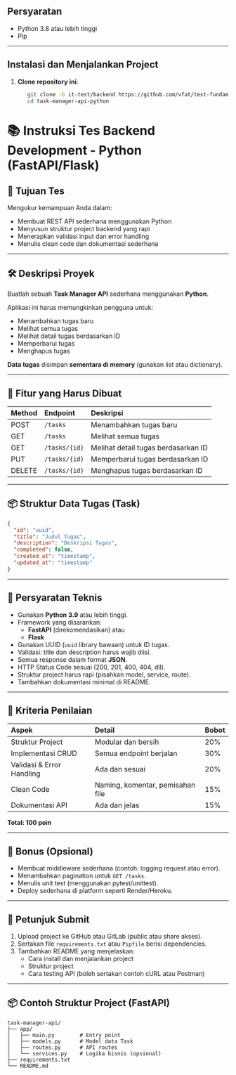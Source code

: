 

## Persyaratan
- Python 3.8 atau lebih tinggi
- Pip

---

## Instalasi dan Menjalankan Project

1. **Clone repository ini**:
   ```bash
      git clone -b it-test/backend https://github.com/vfat/test-fundamental.git
      cd task-manager-api-python
   ```




# 📚 Instruksi Tes Backend Development - Python (FastAPI/Flask)

## 🎯 Tujuan Tes
Mengukur kemampuan Anda dalam:
- Membuat REST API sederhana menggunakan Python
- Menyusun struktur project backend yang rapi
- Menerapkan validasi input dan error handling
- Menulis clean code dan dokumentasi sederhana

---

## 🛠️ Deskripsi Proyek

Buatlah sebuah **Task Manager API** sederhana menggunakan **Python**.

Aplikasi ini harus memungkinkan pengguna untuk:
- Menambahkan tugas baru
- Melihat semua tugas
- Melihat detail tugas berdasarkan ID
- Memperbarui tugas
- Menghapus tugas

**Data tugas** disimpan **sementara di memory** (gunakan list atau dictionary).

---

## 🧩 Fitur yang Harus Dibuat

| Method | Endpoint        | Deskripsi |
|:-------|:----------------|:----------|
| POST   | `/tasks`         | Menambahkan tugas baru |
| GET    | `/tasks`         | Melihat semua tugas |
| GET    | `/tasks/{id}`    | Melihat detail tugas berdasarkan ID |
| PUT    | `/tasks/{id}`    | Memperbarui tugas berdasarkan ID |
| DELETE | `/tasks/{id}`    | Menghapus tugas berdasarkan ID |

---

## 📦 Struktur Data Tugas (Task)

```json
{
  "id": "uuid",
  "title": "Judul Tugas",
  "description": "Deskripsi Tugas",
  "completed": false,
  "created_at": "timestamp",
  "updated_at": "timestamp"
}
```

---

## 📌 Persyaratan Teknis

- Gunakan **Python 3.9** atau lebih tinggi.
- Framework yang disarankan:
  - **FastAPI** (direkomendasikan) atau
  - **Flask**
- Gunakan UUID (`uuid` library bawaan) untuk ID tugas.
- Validasi: title dan description harus wajib diisi.
- Semua response dalam format **JSON**.
- HTTP Status Code sesuai (200, 201, 400, 404, dll).
- Struktur project harus rapi (pisahkan model, service, route).
- Tambahkan dokumentasi minimal di README.

---

## 🎯 Kriteria Penilaian

| Aspek | Detail | Bobot |
|:------|:-------|:-----|
| Struktur Project | Modular dan bersih | 20% |
| Implementasi CRUD | Semua endpoint berjalan | 30% |
| Validasi & Error Handling | Ada dan sesuai | 20% |
| Clean Code | Naming, komentar, pemisahan file | 15% |
| Dokumentasi API | Ada dan jelas | 15% |

**Total: 100 poin**

---

## 🎁 Bonus (Opsional)

- Membuat middleware sederhana (contoh: logging request atau error).
- Menambahkan pagination untuk `GET /tasks`.
- Menulis unit test (menggunakan pytest/unittest).
- Deploy sederhana di platform seperti Render/Heroku.

---

## 🚀 Petunjuk Submit

1. Upload project ke GitHub atau GitLab (public atau share akses).
2. Sertakan file `requirements.txt` atau `Pipfile` berisi dependencies.
3. Tambahkan README yang menjelaskan:
   - Cara install dan menjalankan project
   - Struktur project
   - Cara testing API (boleh sertakan contoh cURL atau Postman)

---

## 📦 Contoh Struktur Project (FastAPI)

```
task-manager-api/
├── app/
│   ├── main.py        # Entry point
│   ├── models.py      # Model data Task
│   ├── routes.py      # API routes
│   └── services.py    # Logika bisnis (opsional)
├── requirements.txt
└── README.md
```

